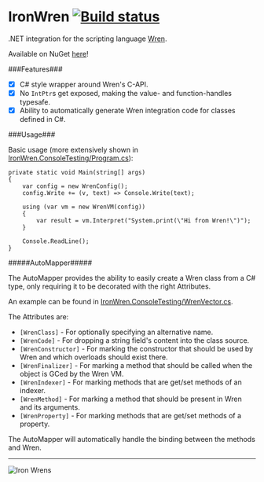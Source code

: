IronWren [![Build status](https://ci.appveyor.com/api/projects/status/ue8l1ieifes4xkwq/branch/master?svg=true)](https://ci.appveyor.com/project/Banane9/ironwren/branch/master)
=========================

.NET integration for the scripting language [Wren](https://github.com/munificent/wren).

Available on NuGet [here](https://www.nuget.org/packages/IronWren/)!

###Features###

- [x] C# style wrapper around Wren's C-API.
- [x] No `IntPtr`s get exposed, making the value- and function-handles typesafe.
- [x] Ability to automatically generate Wren integration code for classes defined in C#.

###Usage###

Basic usage (more extensively shown in [IronWren.ConsoleTesting/Program.cs](https://github.com/Banane9/IronWren/blob/master/IronWren.ConsoleTesting/Program.cs)):

``` CSharp
private static void Main(string[] args)
{
    var config = new WrenConfig();
    config.Write += (v, text) => Console.Write(text);
    
    using (var vm = new WrenVM(config))
    {
        var result = vm.Interpret("System.print(\"Hi from Wren!\")");
    }
    
    Console.ReadLine();
}
```

#####AutoMapper#####

The AutoMapper provides the ability to easily create a Wren class from a C# type, only requiring it to be decorated with the right Attributes.

An example can be found in [IronWren.ConsoleTesting/WrenVector.cs](https://github.com/Banane9/IronWren/blob/master/IronWren.ConsoleTesting/WrenVector.cs).

The Attributes are:
- `[WrenClass]` - For optionally specifying an alternative name.
- `[WrenCode]` - For dropping a string field's content into the class source.
- `[WrenConstructor]` - For marking the constructor that should be used by Wren and which overloads should exist there.
- `[WrenFinalizer]` - For marking a method that should be called when the object is GCed by the Wren VM.
- `[WrenIndexer]` - For marking methods that are get/set methods of an indexer.
- `[WrenMethod]` - For marking a method that should be present in Wren and its arguments.
- `[WrenProperty]` - For marking methods that are get/set methods of a property.

The AutoMapper will automatically handle the binding between the methods and Wren.

-------------------------------------------------------------------------------------------------------------------------------

![Iron Wrens](http://www.gardens2you.co.uk/4579-thickbox_default/cast-iron-hanging-heart-garden-bird-feeder-wren-bird-ornament-set.jpg)
